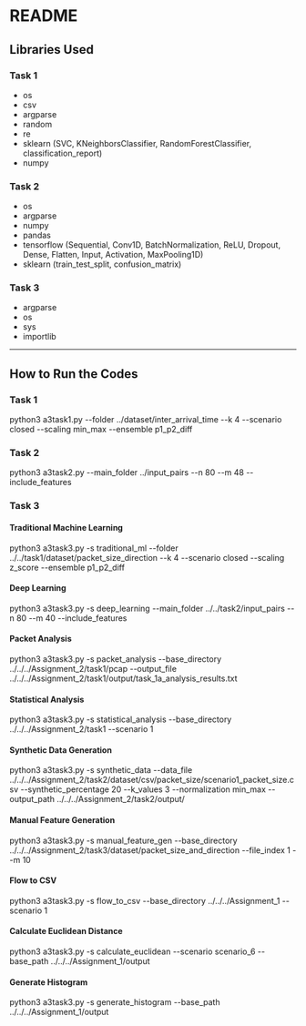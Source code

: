 # README

## Libraries Used

### Task 1
- os
- csv
- argparse
- random
- re
- sklearn (SVC, KNeighborsClassifier, RandomForestClassifier, classification_report)
- numpy

### Task 2
- os
- argparse
- numpy
- pandas
- tensorflow (Sequential, Conv1D, BatchNormalization, ReLU, Dropout, Dense, Flatten, Input, Activation, MaxPooling1D)
- sklearn (train_test_split, confusion_matrix)

### Task 3
- argparse
- os
- sys
- importlib

---

## How to Run the Codes

### Task 1
python3 a3task1.py --folder ../dataset/inter_arrival_time --k 4 --scenario closed --scaling min_max --ensemble p1_p2_diff

### Task 2
python3 a3task2.py --main_folder ../input_pairs --n 80 --m 48 --include_features

### Task 3

#### Traditional Machine Learning
python3 a3task3.py -s traditional_ml --folder ../../task1/dataset/packet_size_direction --k 4 --scenario closed --scaling z_score --ensemble p1_p2_diff

#### Deep Learning
python3 a3task3.py -s deep_learning --main_folder ../../task2/input_pairs --n 80 --m 40 --include_features

#### Packet Analysis
python3 a3task3.py -s packet_analysis --base_directory ../../../Assignment_2/task1/pcap --output_file ../../../Assignment_2/task1/output/task_1a_analysis_results.txt

#### Statistical Analysis
python3 a3task3.py -s statistical_analysis --base_directory ../../../Assignment_2/task1 --scenario 1

#### Synthetic Data Generation
python3 a3task3.py -s synthetic_data --data_file ../../../Assignment_2/task2/dataset/csv/packet_size/scenario1_packet_size.csv --synthetic_percentage 20 --k_values 3 --normalization min_max --output_path ../../../Assignment_2/task2/output/

#### Manual Feature Generation
python3 a3task3.py -s manual_feature_gen --base_directory ../../../Assignment_2/task3/dataset/packet_size_and_direction --file_index 1 --m 10

#### Flow to CSV
python3 a3task3.py -s flow_to_csv --base_directory ../../../Assignment_1 --scenario 1

#### Calculate Euclidean Distance
python3 a3task3.py -s calculate_euclidean --scenario scenario_6 --base_path ../../../Assignment_1/output

#### Generate Histogram
python3 a3task3.py -s generate_histogram --base_path ../../../Assignment_1/output
